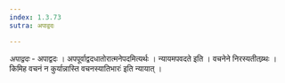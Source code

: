 ```yaml
---
index: 1.3.73
sutra: अपाद्वदः

---
```

_अपाद्वदः_ - अपाद्वदः । अपपूर्वाद्वदधातोरात्मनेपदमित्यर्थः । न्यायमपवदते इति । वचनेने निरस्यतीतय्र्थः ।किमिह वचनं न कुर्यान्नास्ति वचनस्यातिभारः॑ इति न्यायात् । 